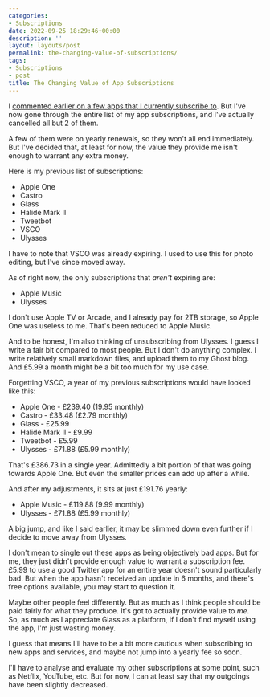 ```yaml
---
categories:
- Subscriptions
date: 2022-09-25 18:29:46+00:00
description: ''
layout: layouts/post
permalink: the-changing-value-of-subscriptions/
tags:
- Subscriptions
- post
title: The Changing Value of App Subscriptions
---
```


I [commented earlier on a few apps that I currently subscribe to](https://chrishannah.me/micro-3/). But I've now gone through the entire list of my app subscriptions, and I've actually cancelled all but 2 of them.

A few of them were on yearly renewals, so they won't all end immediately. But I've decided that, at least for now, the value they provide me isn't enough to warrant any extra money.

Here is my previous list of subscriptions:

* Apple One
* Castro
* Glass
* Halide Mark II
* Tweetbot
* VSCO
* Ulysses

I have to note that VSCO was already expiring. I used to use this for photo editing, but I've since moved away.

As of right now, the only subscriptions that _aren't_ expiring are:

* Apple Music
* Ulysses

I don't use Apple TV or Arcade, and I already pay for 2TB storage, so Apple One was useless to me. That's been reduced to Apple Music.

And to be honest, I'm also thinking of unsubscribing from Ulysses. I guess I write a fair bit compared to most people. But I don't do anything complex. I write relatively small markdown files, and upload them to my Ghost blog. And £5.99 a month might be a bit too much for my use case.

Forgetting VSCO, a year of my previous subscriptions would have looked like this:

* Apple One - £239.40 (19.95 monthly)
* Castro - £33.48 (£2.79 monthly)
* Glass - £25.99
* Halide Mark II - £9.99
* Tweetbot - £5.99
* Ulysses - £71.88 (£5.99 monthly)

That's £386.73 in a single year. Admittedly a bit portion of that was going towards Apple One. But even the smaller prices can add up after a while.

And after my adjustments, it sits at just £191.76 yearly:

* Apple Music - £119.88 (9.99 monthly)
* Ulysses - £71.88 (£5.99 monthly)

A big jump, and like I said earlier, it may be slimmed down even further if I decide to move away from Ulysses.

I don't mean to single out these apps as being objectively bad apps. But for me, they just didn't provide enough value to warrant a subscription fee. £5.99 to use a good Twitter app for an entire year doesn't sound particularly bad. But when the app hasn't received an update in 6 months, and there's free options available, you may start to question it.

Maybe other people feel differently. But as much as I think people should be paid fairly for what they produce. It's got to actually provide value to _me_. So, as much as I appreciate Glass as a platform, if I don't find myself using the app, I'm just wasting money.

I guess that means I'll have to be a bit more cautious when subscribing to new apps  and services, and maybe not jump into a yearly fee so soon.

I'll have to analyse and evaluate my other subscriptions at some point, such as Netflix, YouTube, etc. But for now, I can at least say that my outgoings have been slightly decreased.